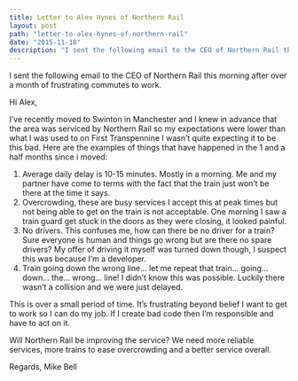 ```yaml
---
title: Letter to Alex Hynes of Northern Rail
layout: post
path: "letter-to-alex-hynes-of-northern-rail"
date: "2015-11-18"
description: "I sent the following email to the CEO of Northern Rail this morning after over a month of frustrating commutes to work."
---
```

I sent the following email to the CEO of Northern Rail this morning after over a month of frustrating commutes to work.


Hi Alex,

I’ve recently moved to Swinton in Manchester and I knew in advance that the area was serviced by Northern Rail so my expectations were lower than what I was used to on First Transpennine I wasn’t quite expecting it to be this bad. Here are the examples of things that have happened in the 1 and a half months since i moved:

1. Average daily delay is 10-15 minutes. Mostly in a morning. Me and my partner have come to terms with the fact that the train just won’t be there at the time it says.
2. Overcrowding, these are busy services I accept this at peak times but not being able to get on the train is not acceptable. One morning I saw a train guard get stuck in the doors as they were closing, it looked painful.
3. No drivers. This confuses me, how can there be no driver for a train? Sure everyone is human and things go wrong but are there no spare drivers? My offer of driving it myself was turned down though, I suspect this was because I’m a developer.
4. Train going down the wrong line… let me repeat that train… going… down… the… wrong… line! I didn’t know this was possible. Luckily there wasn’t a collision and we were just delayed.

This is over a small period of time. It’s frustrating beyond belief I want to get to work so I can do my job. If I create bad code then I’m responsible and have to act on it.

Will Northern Rail be improving the service? We need more reliable services, more trains to ease overcrowding and a better service overall.

Regards,
Mike Bell
